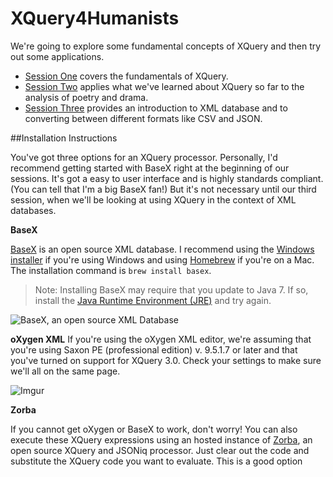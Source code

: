 # XQuery4Humanists

We're going to explore some fundamental concepts of XQuery and then try out some applications. 

* [Session One](session-one.md) covers the fundamentals of XQuery.
* [Session Two](session-two.md) applies what we've learned about XQuery so far to the analysis of poetry and drama.
* [Session Three](session-three.md) provides an introduction to XML database and to converting between different formats like CSV and JSON.

##Installation Instructions

You've got three options for an XQuery processor. Personally, I'd recommend getting started with BaseX right at the beginning of our sessions. It's got a easy to user interface and is highly standards compliant. (You can tell that I'm a big BaseX fan!) But it's not necessary until our third session, when we'll be looking at using XQuery in the context of XML databases.

**BaseX**

[BaseX](http://basex.org/) is an open source XML database. I recommend using the [Windows installer](http://files.basex.org/releases/8.3/BaseX83.exe) if you're using Windows and using [Homebrew](http://brew.sh/) if you're on a Mac. The installation command is ```brew install basex```.

> Note: Installing BaseX may require that you update to Java 7. If so, install the [Java Runtime Environment (JRE)](https://java.com/en/download/) and try again.

![BaseX, an open source XML Database](http://i.imgur.com/twQUdGH.png)

**oXygen XML**
 If you're using the oXygen XML editor, we're assuming that you're using Saxon PE (professional edition) v. 9.5.1.7 or later and that you've turned on support for XQuery 3.0. Check your settings to make sure we'll all on the same page.

![Imgur](http://i.imgur.com/pAcmiju.png)

**Zorba**

If you cannot get oXygen or BaseX to work, don't worry! You can also execute these XQuery expressions using an hosted instance of [Zorba](http://try-zorba.28.io/queries/xquery), an open source XQuery and JSONiq processor. Just clear out the code and substitute the XQuery code you want to evaluate. This is a good option 



